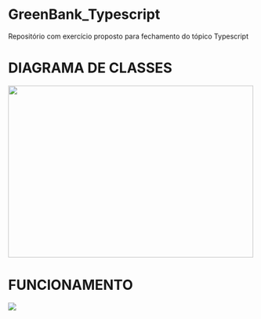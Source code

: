 # GreenBank_Typescript
Repositório com exercício proposto para fechamento do tópico Typescript


# DIAGRAMA DE CLASSES

<a href="#"><img  src="/Mídias/diagrama.jpeg" width="500 " height="350" /></a>

# FUNCIONAMENTO 

<a href="#"><img  src="/GIF.gif" /></a>

